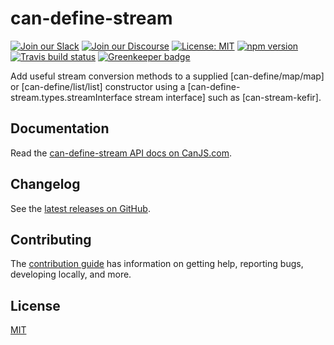 # can-define-stream

[![Join our Slack](https://img.shields.io/badge/slack-join%20chat-611f69.svg)](https://www.bitovi.com/community/slack?utm_source=badge&utm_medium=badge&utm_campaign=pr-badge&utm_content=badge)
[![Join our Discourse](https://img.shields.io/discourse/https/forums.bitovi.com/posts.svg)](https://forums.bitovi.com/?utm_source=badge&utm_medium=badge&utm_campaign=pr-badge&utm_content=badge)
[![License: MIT](https://img.shields.io/badge/license-MIT-blue.svg)](https://github.com/canjs/can-define-stream/blob/master/LICENSE)
[![npm version](https://badge.fury.io/js/can-define-stream.svg)](https://www.npmjs.com/package/can-define-stream)
[![Travis build status](https://travis-ci.org/canjs/can-define-stream.svg?branch=master)](https://travis-ci.org/canjs/can-define-stream)
[![Greenkeeper badge](https://badges.greenkeeper.io/canjs/can-define-stream.svg)](https://greenkeeper.io/)

Add useful stream conversion methods to a supplied [can-define/map/map] or [can-define/list/list] constructor using a [can-define-stream.types.streamInterface stream interface] such as [can-stream-kefir].

## Documentation

Read the [can-define-stream API docs on CanJS.com](https://canjs.com/doc/can-define-stream.html).

## Changelog

See the [latest releases on GitHub](https://github.com/canjs/can-define-stream/releases).

## Contributing

The [contribution guide](https://github.com/canjs/can-define-stream/blob/master/CONTRIBUTING.md) has information on getting help, reporting bugs, developing locally, and more.

## License

[MIT](https://github.com/canjs/can-define-stream/blob/master/LICENSE)
